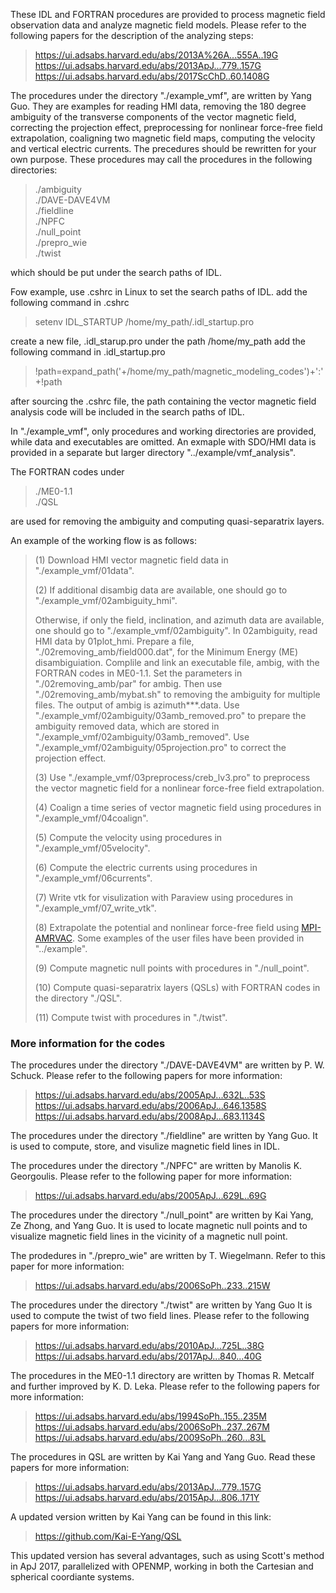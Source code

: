 These IDL and FORTRAN procedures are provided to process magnetic field observation data 
and analyze magnetic field models. 
Please refer to the following papers for the description of the 
analyzing steps:  
> https://ui.adsabs.harvard.edu/abs/2013A%26A...555A..19G  
> https://ui.adsabs.harvard.edu/abs/2013ApJ...779..157G  
> https://ui.adsabs.harvard.edu/abs/2017ScChD..60.1408G  

The procedures under the directory "./example_vmf", 
are written by Yang Guo. They are examples for reading HMI data, removing 
the 180 degree ambiguity of the transverse components of the vector 
magnetic field, correcting the projection effect, preprocessing for 
nonlinear force-free field extrapolation, coaligning two magnetic field maps, 
computing the velocity and vertical electric currents. The precedures should be rewritten 
for your own purpose. These procedures may call the procedures in the following 
directories:  
> ./ambiguity  
> ./DAVE-DAVE4VM  
> ./fieldline  
> ./NPFC  
> ./null_point  
> ./prepro_wie  
> ./twist  
> 
which should be put under the search paths of IDL. 

Fow example, use .cshrc in Linux to set the search paths of IDL.
add the following command in .cshrc  
>    setenv IDL_STARTUP /home/my_path/.idl_startup.pro  
>    
create a new file, .idl_starup.pro under the path /home/my_path
add the following command in .idl_startup.pro  
>    !path=expand_path('+/home/my_path/magnetic_modeling_codes')+':'+!path  
>    
after sourcing the .cshrc file, the path containing the vector magnetic field analysis
code will be included in the search paths of IDL.

In "./example_vmf", only procedures and working directories 
are provided, while data and executables are omitted. An exmaple with SDO/HMI data
is provided in a separate but larger directory "../example/vmf_analysis".

The FORTRAN codes under    
> ./ME0-1.1    
> ./QSL   
> 
are used for removing the ambiguity and computing quasi-separatrix layers.

An example of the working flow is as follows:

> (1) Download HMI vector magnetic field data in "./example_vmf/01data".
>
> (2) If additional disambig data are available, one should go to "./example_vmf/02ambiguity_hmi".
>
> Otherwise, if only the field, inclination, and azimuth data are available, one should go to
"./example_vmf/02ambiguity". In 02ambiguity, read HMI data by 
01plot_hmi. Prepare a file, "./02removing_amb/field000.dat", for the Minimum Energy (ME) disambiguiation. 
Complile and link an executable file, ambig, with the FORTRAN codes in ME0-1.1.
Set the parameters in "./02removing_amb/par" for ambig. Then use "./02removing_amb/mybat.sh"
to removing the ambiguity for multiple files. The output of ambig is azimuth***.data.
Use "./example_vmf/02ambiguity/03amb_removed.pro" to prepare the ambiguity 
removed data, which are stored in "./example_vmf/02ambiguity/03amb_removed".
Use "./example_vmf/02ambiguity/05projection.pro" to correct
the projection effect.
>
> (3) Use "./example_vmf/03preprocess/creb_lv3.pro" to preprocess the vector magnetic field for a nonlinear force-free field extrapolation.
>
> (4) Coalign a time series of vector magnetic field using procedures in "./example_vmf/04coalign".
>
> (5) Compute the velocity using procedures in "./example_vmf/05velocity".
>
> (6) Compute the electric currents using procedures in "./example_vmf/06currents".
>
> (7) Write vtk for visulization with Paraview using procedures in "./example_vmf/07_write_vtk".
>
> (8) Extrapolate the potential and nonlinear force-free field using [MPI-AMRVAC](https://github.com/amrvac/amrvac). Some examples of the user files have been provided in "../example".
>
> (9) Compute magnetic null points with procedures in "./null_point".
>
> (10) Compute quasi-separatrix layers (QSLs) with FORTRAN codes in the directory "./QSL".
>
> (11) Compute twist with procedures in "./twist".


### More information for the codes

The procedures under the directory "./DAVE-DAVE4VM" are written by P. W. Schuck. 
Please refer to the following papers for more information:  
> https://ui.adsabs.harvard.edu/abs/2005ApJ...632L..53S  
> https://ui.adsabs.harvard.edu/abs/2006ApJ...646.1358S  
> https://ui.adsabs.harvard.edu/abs/2008ApJ...683.1134S  

The procedures under the directory "./fieldline" are written by Yang Guo.
It is used to compute, store, and visulize magnetic field lines in IDL.
 
The procedures under the directory "./NPFC" are written by Manolis K. Georgoulis. 
Please refer to the following paper for more information:  
> https://ui.adsabs.harvard.edu/abs/2005ApJ...629L..69G  

The procedures under the directory "./null_point" are written 
by Kai Yang, Ze Zhong, and Yang Guo. It is used to locate magnetic null points and 
to visualize magnetic field lines in the vicinity of a magnetic null point.

The prodedures in "./prepro_wie" are written by T. Wiegelmann. Refer to this paper 
for more information:  
> https://ui.adsabs.harvard.edu/abs/2006SoPh..233..215W  

The procedures under the directory "./twist" are written by Yang Guo
It is used to compute the twist of two field lines. Please refer to the following papers 
for more information:  
> https://ui.adsabs.harvard.edu/abs/2010ApJ...725L..38G  
> https://ui.adsabs.harvard.edu/abs/2017ApJ...840...40G  

The procedures in the ME0-1.1 directory are written by Thomas R. Metcalf and 
further improved by K. D. Leka. Please refer to the following papers for more 
information:  
> https://ui.adsabs.harvard.edu/abs/1994SoPh..155..235M  
> https://ui.adsabs.harvard.edu/abs/2006SoPh..237..267M  
> https://ui.adsabs.harvard.edu/abs/2009SoPh..260...83L  

The procedures in QSL are written by Kai Yang and Yang Guo.
Read these papers for more information:  
> https://ui.adsabs.harvard.edu/abs/2013ApJ...779..157G  
> https://ui.adsabs.harvard.edu/abs/2015ApJ...806..171Y  
> 
A updated version written by Kai Yang can be found in this link:  
> https://github.com/Kai-E-Yang/QSL  
> 
This updated version has several advantages, such as using Scott's method in ApJ 2017,
parallelized with OPENMP, working in both the Cartesian and spherical coordiante systems.
